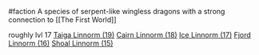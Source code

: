  #faction
A species of serpent-like wingless dragons with a strong connection to [[The First World]]

roughly lvl 17
[Taiga Linnorm (19)](https://2e.aonprd.com/Monsters.aspx?ID=723)
[Cairn Linnorm (18)](https://2e.aonprd.com/Monsters.aspx?ID=722) 
[Ice Linnorm (17)](https://2e.aonprd.com/Monsters.aspx?ID=3084&Redirected=1)
[Fjord Linnorm (16)](https://2e.aonprd.com/Monsters.aspx?ID=721)
[Shoal Linnorm (15)](https://2e.aonprd.com/Monsters.aspx?ID=720)
